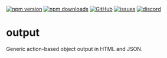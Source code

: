 [![npm version](https://img.shields.io/npm/v/@itrocks/output?logo=npm)](https://www.npmjs.org/package/@itrocks/output)
[![npm downloads](https://img.shields.io/npm/dm/@itrocks/output)](https://www.npmjs.org/package/@itrocks/output)
[![GitHub](https://img.shields.io/github/last-commit/itrocks-ts/output?color=2dba4e&label=commit&logo=github)](https://github.com/itrocks-ts/output)
[![issues](https://img.shields.io/github/issues/itrocks-ts/output)](https://github.com/itrocks-ts/output/issues)
[![discord](https://img.shields.io/discord/1314141024020467782?color=7289da&label=discord&logo=discord&logoColor=white)](https://25.re/ditr)

# output

Generic action-based object output in HTML and JSON.
